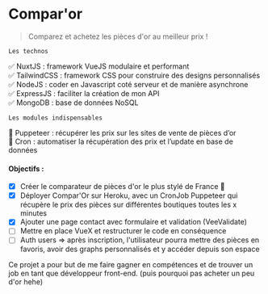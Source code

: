 # Compar'or
> Comparez et achetez les pièces d'or au meilleur prix !

	Les technos
✅ NuxtJS : framework VueJS modulaire et performant  
✅ TailwindCSS : framework CSS pour construire des designs personnalisés  
✅ NodeJS : coder en Javascript coté serveur et de manière asynchrone  
✅ ExpressJS : faciliter la création de mon API  
✅ MongoDB : base de données NoSQL  

	Les modules indispensables
🤖 Puppeteer : récupérer les prix sur les sites de vente de pièces d’or  
📅 Cron : automatiser la récupération des prix et l’update en base de données  

#### Objectifs : 

- [x] Créer le comparateur de pièces d'or le plus stylé de France 🚀
- [x] Déployer Compar'Or sur Heroku, avec un CronJob Puppeteer qui récupère le prix des pièces sur différentes boutiques toutes les x minutes
- [x] Ajouter une page contact avec formulaire et validation (VeeValidate)
- [ ] Mettre en place VueX et restructurer le code en conséquence
- [ ] Auth users => après inscription, l'utilisateur pourra mettre des pièces en favoris, avoir des graphs personnalisés et y accéder depuis son espace

Ce projet a pour but de me faire gagner en compétences et de trouver un job en tant que développeur front-end.
(puis pourquoi pas acheter un peu d'or hehe)
